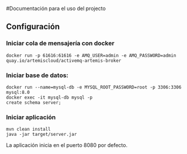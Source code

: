 #Documentación para el uso del projecto
## Configuración

### Iniciar cola de mensajería con docker

    docker run -p 61616:61616 -e AMQ_USER=admin -e AMQ_PASSWORD=admin quay.io/artemiscloud/activemq-artemis-broker

### Iniciar base de datos:


    docker run --name=mysql-db -e MYSQL_ROOT_PASSWORD=root -p 3306:3306 mysql:8.0
    docker exec -it mysql-db mysql -p
    create schema server;

### Iniciar aplicación

    mvn clean install
    java -jar target/server.jar

La aplicación inicia en el puerto 8080 por defecto.